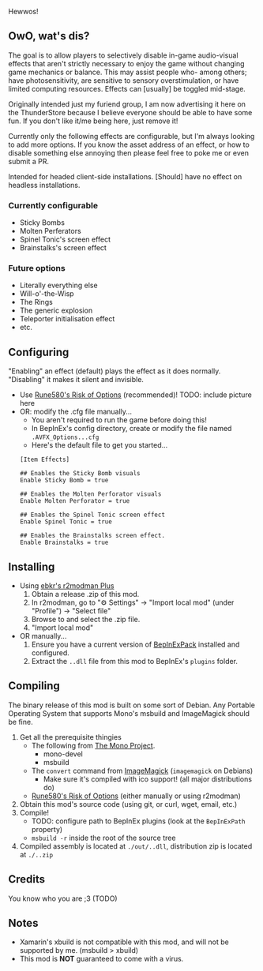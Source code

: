 Hewwos!

## OwO, wat's dis?
The goal is to allow players to selectively disable in-game audio-visual effects that aren't strictly necessary to enjoy the game without changing game mechanics or balance. This may assist people who- among others; have photosensitivity, are sensitive to sensory overstimulation, or have limited computing resources. Effects can [usually] be toggled mid-stage.

Originally intended just my furiend group, I am now advertising it here on the ThunderStore because I believe everyone should be able to have some fun. If you don't like it/me being here, just remove it!

Currently only the following effects are configurable, but I'm always looking to add more options. If you know the asset address of an effect, or how to disable something else annoying then please feel free to poke me or even submit a PR.

Intended for headed client-side installations. [Should] have no effect on headless installations. 

### Currently configurable
* Sticky Bombs
* Molten Perferators
* Spinel Tonic's screen effect
* Brainstalks's screen effect

### Future options
* Literally everything else
* Will-o'-the-Wisp
* The Rings
* The generic explosion
* Teleporter initialisation effect
* etc.

## Configuring
"Enabling" an effect (default) plays the effect as it does normally. "Disabling" it makes it silent and invisible.
* Use [Rune580's Risk of Options](https://thunderstore.io/package/Rune580/Risk_Of_Options) (recommended)!
TODO: include picture here
* OR: modify the .cfg file manually...
    * You aren't required to run the game before doing this!
    * In BepInEx's config directory, create or modify the file named `.AVFX_Options...cfg`
    * Here's the default file to get you started...
    ```
    [Item Effects]
    
    ## Enables the Sticky Bomb visuals
    Enable Sticky Bomb = true
    
    ## Enables the Molten Perforator visuals
    Enable Molten Perforator = true
    
    ## Enables the Spinel Tonic screen effect
    Enable Spinel Tonic = true
    
    ## Enables the Brainstalks screen effect.
    Enable Brainstalks = true
    ```

## Installing
* Using [ebkr's r2modman Plus](https://thunderstore.io/package/ebkr/r2modman)
    1. Obtain a release .zip of this mod.
    1. In r2modman, go to "⚙ Settings" → "Import local mod" (under "Profile") → "Select file"
    1. Browse to and select the .zip file.
    1. "Import local mod"
* OR manually...
    1. Ensure you have a current version of [BepInExPack](https://thunderstore.io/package/bbepis/BepInExPack) installed and configured.
    1. Extract the `..dll` file from this mod to BepInEx's `plugins` folder.

## Compiling

The binary release of this mod is built on some sort of Debian. Any Portable Operating System that supports Mono's msbuild and ImageMagick should be fine.

1. Get all the prerequisite thingies
    * The following from [The Mono Project](https://www.mono-project.com/download/stable).
        * mono-devel
        * msbuild
    * The `convert` command from [ImageMagick](https://imagemagick.org/script/download.php) (`imagemagick` on Debians)
        * Make sure it's compiled with ico support! (all major distributions do)
    * [Rune580's Risk of Options](https://thunderstore.io/package/Rune580/Risk_Of_Options) (either manually or using r2modman)
1. Obtain this mod's source code (using git, or curl, wget, email, etc.)
1. Compile!
    * TODO: configure path to BepInEx plugins (look at the `BepInExPath` property)
    * `msbuild -r` inside the root of the source tree
1. Compiled assembly is located at `./out/..dll`, distribution zip is located at `./..zip`

## Credits
You know who you are ;3 (TODO)

## Notes
* Xamarin's xbuild is not compatible with this mod, and will not be supported by me. (msbuild > xbuild)
* This mod is **NOT** guaranteed to come with a virus.
